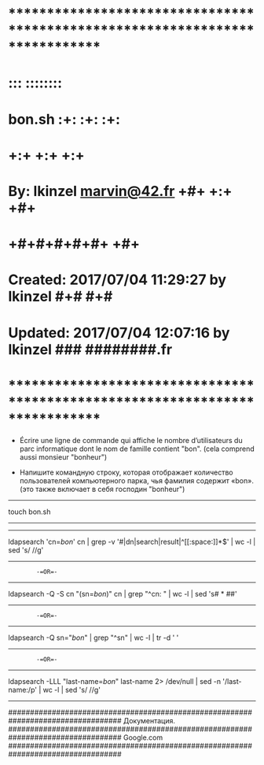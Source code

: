 # **************************************************************************** #
#                                                                              #
#                                                         :::      ::::::::    #
#    bon.sh                                         :+:      :+:    :+:    #
#                                                     +:+ +:+         +:+      #
#    By: lkinzel <marvin@42.fr>                     +#+  +:+       +#+         #
#                                                 +#+#+#+#+#+   +#+            #
#    Created: 2017/07/04 11:29:27 by lkinzel           #+#    #+#              #
#    Updated: 2017/07/04 12:07:16 by lkinzel          ###   ########.fr        #
#                                                                              #
# **************************************************************************** #

 - Écrire une ligne de commande qui affiche le nombre d’utilisateurs du parc informatique dont le nom de famille contient "bon". (cela comprend aussi monsieur "bonheur")

 - Напишите командную строку, которая отображает количество пользователей компьютерного парка, чья фамилия содержит «bon». (это также включает в себя господин "bonheur")

_________________________________________________________________________________
touch bon.sh
_________________________________________________________________________________

_________________________________________________________________________________
ldapsearch 'cn=*bon*' cn | grep -v '#\|dn\|search\|result\|^[[:space:]]*$' | wc -l | sed 's/ //g'
_________________________________________________________________________________

			-=OR=-
_________________________________________________________________________________
ldapsearch -Q -S cn "(sn=*bon*)" cn | grep "^cn: " | wc -l | sed 's# * ##'
_________________________________________________________________________________

			-=OR=-
_________________________________________________________________________________
ldapsearch -Q sn="*bon*" | grep "^sn" | wc -l | tr -d ' '
_________________________________________________________________________________

			-=OR=-
_________________________________________________________________________________
ldapsearch -LLL "last-name=*bon*" last-name 2> /dev/null | sed -n '/last-name:/p' | wc -l | sed 's/ //g' 
_________________________________________________________________________________

##################################################################################
Документация.
##################################################################################
Google.com
##################################################################################
